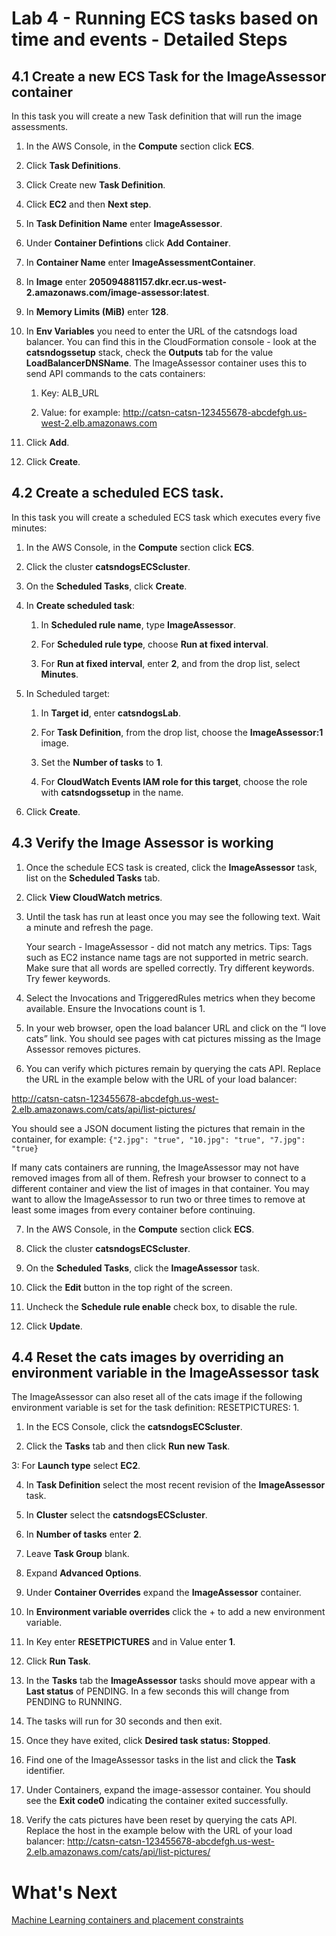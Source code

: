 # Lab 4 - Running ECS tasks based on time and events - Detailed Steps

## 4.1 Create a new ECS Task for the ImageAssessor container

In this task you will create a new Task definition that will run the image assessments.

1. In the AWS Console, in the **Compute** section click **ECS**.

2. Click **Task Definitions**.

3. Click Create new **Task Definition**.

4. Click **EC2** and then **Next step**.

5. In **Task Definition Name** enter **ImageAssessor**.

6. Under **Container Defintions** click **Add Container**.

7. In **Container Name** enter **ImageAssessmentContainer**.

8. In **Image** enter **205094881157.dkr.ecr.us-west-2.amazonaws.com/image-assessor:latest**.

9. In **Memory Limits (MiB)** enter **128**.

10. In **Env Variables** you need to enter the URL of the catsndogs load balancer. You can find this in the CloudFormation console - look at the **catsndogssetup** stack, check the **Outputs** tab for the value **LoadBalancerDNSName**. The ImageAssessor container uses this to send API commands to the cats containers:

    1. Key: ALB_URL
    
    2. Value: <URL of the load balancer> for example: http://catsn-catsn-123455678-abcdefgh.us-west-2.elb.amazonaws.com

11.	Click **Add**.

12.	Click **Create**. 

## 4.2 Create a scheduled ECS task.

In this task you will create a scheduled ECS task which executes every five minutes:

1. In the AWS Console, in the **Compute** section click **ECS**.

2. Click the cluster **catsndogsECScluster**.

3. On the **Scheduled Tasks**, click **Create**.

4. In **Create scheduled task**:
    
    1. In **Scheduled rule name**, type **ImageAssessor**.
    
    2. For **Scheduled rule type**, choose **Run at fixed interval**.
    
    3. For **Run at fixed interval**, enter **2**, and from the drop list, select **Minutes**.

5. In Scheduled target:
    
    1. In **Target id**, enter **catsndogsLab**.
    
    2. For **Task Definition**, from the drop list, choose the **ImageAssessor:1** image.
    
    3. Set the **Number of tasks** to **1**.
    
    4. For **CloudWatch Events IAM role for this target**, choose the role with **catsndogssetup** in the name. 

6. Click **Create**.

## 4.3 Verify the Image Assessor is working

1. Once the schedule ECS task is created, click the **ImageAssessor** task, list on the **Scheduled Tasks** tab.

2. Click **View CloudWatch metrics**.

3. Until the task has run at least once you may see the following text. Wait a minute and refresh the page.

    Your search - ImageAssessor - did not match any metrics.
    Tips:
    Tags such as EC2 instance name tags are not supported in metric search.
    Make sure that all words are spelled correctly.
    Try different keywords.
    Try fewer keywords.

4. Select the Invocations and TriggeredRules metrics when they become available. Ensure the Invocations count is 1.

5. In your web browser, open the load balancer URL and click on the “I love cats” link. You should see pages with cat pictures missing as the Image Assessor removes pictures.

6. You can verify which pictures remain by querying the cats API. Replace the URL in the example below with the URL of your load balancer:

http://catsn-catsn-123455678-abcdefgh.us-west-2.elb.amazonaws.com/cats/api/list-pictures/

You should see a JSON document listing the pictures that remain in the container, for example: `{"2.jpg": "true", "10.jpg": "true", "7.jpg": "true}`

If many cats containers are running, the ImageAssessor may not have removed images from all of them. Refresh your browser to connect to a different container and view the list of images in that container. You may want to allow the ImageAssessor to run two or three times to remove at least some images from every container before continuing.

7. In the AWS Console, in the **Compute** section click **ECS**.

8. Click the cluster **catsndogsECScluster**.

9. On the **Scheduled Tasks**, click the **ImageAssessor** task.

10.	Click the **Edit** button in the top right of the screen.

11.	Uncheck the **Schedule rule enable** check box, to disable the rule.

12.	Click **Update**.

## 4.4 Reset the cats images by overriding an environment variable in the ImageAssessor task

The ImageAssessor can also reset all of the cats image if the following environment variable is set for the task definition: RESETPICTURES: 1.

1. In the ECS Console, click the **catsndogsECScluster**.

2. Click the **Tasks** tab and then click **Run new Task**.

3: For **Launch type** select **EC2**.

4. In **Task Definition** select the most recent revision of the **ImageAssessor** task.

5. In **Cluster** select the **catsndogsECScluster**.

6. In **Number of tasks** enter **2**.

7. Leave **Task Group** blank.

8. Expand **Advanced Options**.

9. Under **Container Overrides** expand the **ImageAssessor** container.

10. In **Environment variable overrides** click the + to add a new environment variable.

11. In Key enter **RESETPICTURES** and in Value enter **1**.

12. Click **Run Task**.

13. In the **Tasks** tab the **ImageAssessor** tasks should move appear with a **Last status** of PENDING. In a few seconds this will change from PENDING to RUNNING.

14. The tasks will run for 30 seconds and then exit.

15. Once they have exited, click **Desired task status: Stopped**.

16. Find one of the ImageAssessor tasks in the list and click the **Task** identifier.

17. Under Containers, expand the image-assessor container. You should see the **Exit code0** indicating the container exited successfully.

18. Verify the cats pictures have been reset by querying the cats API. Replace the host in the example below with the URL of your load balancer:
http://catsn-catsn-123455678-abcdefgh.us-west-2.elb.amazonaws.com/cats/api/list-pictures/

# What's Next
[Machine Learning containers and placement constraints](../Lab-5-Artifacts/)
